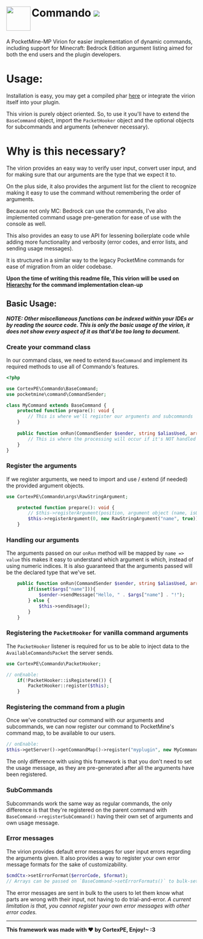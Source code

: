 <h1>Commando<img src="https://raw.githubusercontent.com/CortexPE/Commando/master/commando.png" height="64" width="64" align="left"></img>&nbsp;<img src="https://poggit.pmmp.io/ci.shield/CortexPE/Commando/~"></img></h1>
<br />

A PocketMine-MP Virion for easier implementation of dynamic commands, including support for Minecraft: Bedrock Edition argument listing aimed for both the end users and the plugin developers.

# Usage:
Installation is easy, you may get a compiled phar [here](https://poggit.pmmp.io/ci/CortexPE/Commando/~) or integrate the virion itself into your plugin.

This virion is purely object oriented. So, to use it you'll have to extend the `BaseCommand` object, import the `PacketHooker` object and the optional objects for subcommands and arguments (whenever necessary).

# Why is this necessary?
The virion provides an easy way to verify user input, convert user input, and for making sure that our arguments are the type that we expect it to.

On the plus side, it also provides the argument list for the client to recognize making it easy to use the command without remembering the order of arguments.

Because not only MC: Bedrock can use the commands, I've also implemented command usage pre-generation for ease of use with the console as well.

This also provides an easy to use API for lessening boilerplate code while adding more functionality and verbosity (error codes, and error lists, and sending usage messages).

It is structured in a similar way to the legacy PocketMine commands for ease of migration from an older codebase.

**Upon the time of writing this readme file, This virion will be used on [Hierarchy](https://github.com/CortexPE/Hierarchy) for the command implementation clean-up**

## Basic Usage:

***NOTE: Other miscellaneous functions can be indexed within your IDEs or by reading the source code. This is only the basic usage of the virion, it does not show every aspect of it as that'd be too long to document.***

### Create your command class
In our command class, we need to extend `BaseCommand` and implement its required methods to use all of Commando's features.
```php
<?php

use CortexPE\Commando\BaseCommand;
use pocketmine\command\CommandSender;

class MyCommand extends BaseCommand {
	protected function prepare(): void {
		// This is where we'll register our arguments and subcommands
	}
	
	public function onRun(CommandSender $sender, string $aliasUsed, array $args): void {
		// This is where the processing will occur if it's NOT handled by other subcommands
	}
}
```

### Register the arguments
If we register arguments, we need to import and use / extend (if needed) the provided argument objects.
```php
use CortexPE\Commando\args\RawStringArgument;

	protected function prepare(): void {
		// $this->registerArgument(position, argument object (name, isOptional));
		$this->registerArgument(0, new RawStringArgument("name", true));
	}
```

### Handling our arguments
The arguments passed on our `onRun` method will be mapped by `name => value` this makes it easy to understand which argument is which, instead of using numeric indices. It is also guaranteed that the arguments passed will be the declared type that we've set.
```php
	public function onRun(CommandSender $sender, string $aliasUsed, array $args): void {
		if(isset($args["name"])){
			$sender->sendMessage("Hello, " . $args["name"] . "!");
		} else {
			$this->sendUsage();
		}
	}
```

### Registering the `PacketHooker` for vanilla command arguments
The `PacketHooker` listener is required for us to be able to inject data to the `AvailableCommandsPacket` the server sends.
```php
use CortexPE\Commando\PacketHooker;

// onEnable:
	if(!PacketHooker::isRegistered()) {
		PacketHooker::register($this);
	}
```

### Registering the command from a plugin
Once we've constructed our command with our arguments and subcommands, we can now register our command to PocketMine's command map, to be available to our users.
```php
// onEnable:
$this->getServer()->getCommandMap()->register("myplugin", new MyCommand("greet", "Make the server greet you!"));
```
The only difference with using this framework is that you don't need to set the usage message, as they are pre-generated after all the arguments have been registered.

### SubCommands
Subcommands work the same way as regular commands, the only difference is that they're registered on the parent command with `BaseCommand->registerSubCommand()` having their own set of arguments and own usage message.

### Error messages
The virion provides default error messages for user input errors regarding the arguments given. It also provides a way to register your own error message formats for the sake of customizability.
```php
$cmdCtx->setErrorFormat($errorCode, $format);
// Arrays can be passed on `BaseCommand->setErrorFormats()` to bulk-set other error messages
```
The error messages are sent in bulk to the users to let them know what parts are wrong with their input, not having to do trial-and-error.
*A current limitation is that, you cannot register your own error messages with other error codes.*

-----
**This framework was made with :heart: by CortexPE, Enjoy!~ :3**
